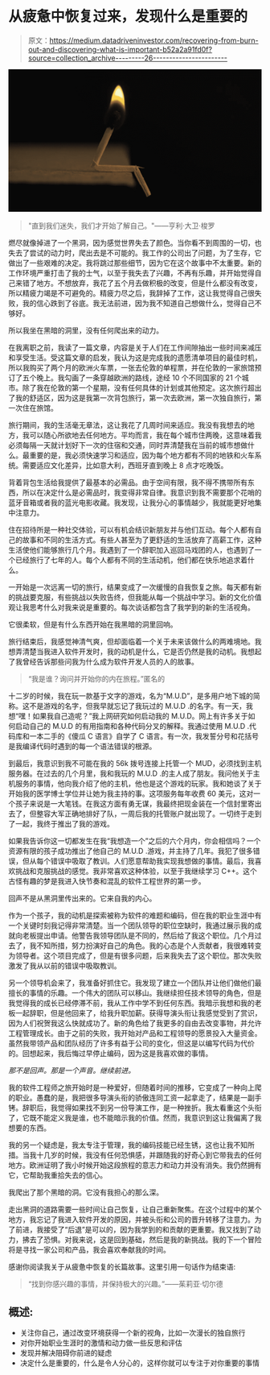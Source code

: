 # 从疲惫中恢复过来，发现什么是重要的

> 原文：<https://medium.datadriveninvestor.com/recovering-from-burn-out-and-discovering-what-is-important-b52a2a91fd0f?source=collection_archive---------26----------------------->

![](img/fe3b0234c185876dcee21485f886ce46.png)

> "直到我们迷失，我们才开始了解自己。"——亨利·大卫·梭罗

燃尽就像掉进了一个黑洞，因为感觉世界失去了颜色。当你看不到周围的一切，也失去了尝试的动力时，爬出去是不可能的。我工作的公司出了问题，为了生存，它做出了一些艰难的决定。我将跳过那些细节，因为它在这个故事中不太重要。新的工作环境严重打击了我的士气，以至于我失去了兴趣，不再有乐趣，并开始觉得自己来错了地方。不想放弃，我花了五个月去做积极的改变，但是什么都没有改变，所以精疲力竭是不可避免的。精疲力尽之后，我辞掉了工作，这让我觉得自己很失败，我的信心跌到了谷底。我无法前进，因为我不知道自己想做什么，觉得自己不够好。

所以我坐在黑暗的洞里，没有任何爬出来的动力。

在我离职之前，我读了一篇文章，内容是关于人们在工作间隙抽出一些时间来减压和享受生活。受这篇文章的启发，我认为这是完成我的遗愿清单项目的最佳时机，所以我购买了两个月的欧洲火车票，一张去伦敦的单程票，并在伦敦的一家旅馆预订了五个晚上。我勾画了一条穿越欧洲的路线，途经 10 个不同国家的 21 个城市。除了我在伦敦的第一个星期，没有任何具体的计划或其他预定。这次旅行超出了我的舒适区，因为这是我第一次背包旅行，第一次去欧洲，第一次独自旅行，第一次住在旅馆。

旅行期间，我的生活毫无章法，这让我花了几周时间来适应。我没有我想去的地方，我可以随心所欲地去任何地方。平均而言，我在每个城市住两晚，这意味着我必须每隔一天就计划好下一次的住宿和交通，同时弄清楚我在当前的城市想做什么。最重要的是，我必须快速学习和适应，因为每个地方都有不同的地铁和火车系统。需要适应文化差异，比如意大利，西班牙直到晚上 8 点才吃晚饭。

背着背包生活给我提供了最基本的必需品。由于空间有限，我不得不携带所有东西，所以在决定什么是必需品时，我变得非常自律。我意识到我不需要那个花哨的蓝牙音箱或者我的蓝光电影收藏。我发现，让我分心的事情越少，我就能更好地集中注意力。

住在招待所是一种社交体验，可以有机会结识新朋友并与他们互动。每个人都有自己的故事和不同的生活方式。有些人甚至为了更舒适的生活放弃了高薪工作，这种生活使他们能够旅行几个月。我遇到了一个辞职加入巡回马戏团的人，也遇到了一个已经旅行了七年的人。每个人都有不同的生活动机，他们都在快乐地追求着什么。

一开始是一次远离一切的旅行，结果变成了一次缓慢的自我恢复之旅。每天都有新的挑战要克服，有些挑战以失败告终，但我能从每一个挑战中学习。新的文化价值观让我思考什么对我来说是重要的。每次谈话都包含了我学到的新的生活视角。

它很柔软，但是有什么东西开始在我黑暗的洞里回响。

旅行结束后，我感觉神清气爽，但却面临着一个关于未来该做什么的两难境地。我想弄清楚当我进入软件开发时，我的动机是什么，它是否仍然是我的动机。我想起了我曾经告诉那些问我为什么成为软件开发人员的人的故事。

> “我是谁？询问并开始你的内在旅程。”匿名的

十二岁的时候，我在玩一款基于文字的游戏，名为“M.U.D”，是多用户地下城的简称。这不是游戏的名字，但我早就忘记了我玩过的 M.U.D .的名字。有一天，我想“嘿！如果我自己造呢？”我上网研究如何启动我的 M.U.D。网上有许多关于如何启动自己的 M.U.D 的有用指南和各种代码分叉的解释。我通过使用 M.U.D .代码库和一本二手的《傻瓜 C 语言》自学了 C 语言。有一次，我发誓分号和花括号是我编译代码时遇到的每一个语法错误的根源。

到最后，我意识到我不可能在我的 56k 拨号连接上托管一个 MUD，必须找到主机服务器。在过去的几个月里，我和我玩的 M.U.D .的主人成了朋友。我问他关于主机服务的事情，他向我介绍了他的主机，他也是这个游戏的玩家。我和她谈了关于开始我的医学博士学位并让她为我主持的事。这项服务每年收费 60 美元，这对一个孩子来说是一大笔钱。在我这方面有勇无谋，我最终把现金装在一个信封里寄出去了，但整容大军正确地排好了队，一周后我的托管账户就出现了。一切终于走到了一起，我终于推出了我的游戏。

如果我告诉你这一切都发生在我“我想造一个”之后的六个月内，你会相信吗？一个资源有限的孩子成功推出了他自己的 M.U.D .游戏，并主持了几年。我犯了很多错误，但从每个错误中吸取了教训。人们愿意帮助我实现我想做的事情。最后，我喜欢挑战和克服挑战的感觉。我非常喜欢这种体验，以至于我继续学习 C++。这个古怪有趣的梦是我进入快节奏和混乱的软件工程世界的第一步。

回声不是从黑洞里传出来的。它来自我的内心。

作为一个孩子，我的动机是探索被称为软件的难题和编码，但在我的职业生涯中有一个关键时刻我记得非常清楚。当一个团队领导的职位空缺时，我通过展示我的成就向老板提出申请。他警告我领导团队是不同的，然后给了我这个职位。几个月过去了，我不知所措，努力扮演好自己的角色。我的心态是个人贡献者，我很难转变为领导者。这个项目完成了，但是有很多问题，后来我失去了这个职位。那次失败激发了我从以前的错误中吸取教训。

另一个领导机会来了，我准备好抓住它。我发现了建立一个团队并让他们做他们最擅长的事情的乐趣。一个伟大的团队可以移山。我继续担任技术领导的角色，但是我觉得我的成长已经停滞不前，我从工作中学不到任何东西。我暗示我想和我的老板一起辞职，但是他回来了，给我升职加薪。获得导演头衔让我感觉受到了赏识，因为人们祝贺我这么快就成功了。新的角色给了我更多的自由去改变事物，并允许工程管理成长。由于之前的失败，我开始对产品和工程领导的愿景投入大量资金。虽然我带领产品和团队经历了许多有益于公司的变化，但这是以编写代码为代价的。回想起来，我后悔过早停止编码，因为这是我喜欢做的事情。

*那不是回声。那是一个声音。继续前进。*

我的软件工程师之旅开始时是一种爱好，但随着时间的推移，它变成了一种向上爬的职业。愚蠢的是，我把很多导演头衔的骄傲连同工资一起拿走了，结果是一副手铐。辞职后，我觉得如果找不到另一份导演工作，是一种挫折。我太看重这个头衔了，它既不能定义我是谁，也不能暗示我的价值。然而，我意识到这让我偏离了我想要的东西。

我的另一个疑虑是，我太专注于管理，我的编码技能已经生锈，这也让我不知所措。当我十几岁的时候，我没有任何恐惧感，并跟随我的好奇心到它带我去的任何地方。欧洲证明了我小时候开始这段旅程的意志力和动力并没有消失。我仍然拥有它，它帮助我重拾失去的信心。

我爬出了那个黑暗的洞。它没有我担心的那么深。

走出黑洞的道路需要一些时间让自己恢复，让自己重新聚焦。在这个过程中的某个地方，我忘记了我进入软件开发的原因，并被头衔和公司的晋升转移了注意力。为了前进，我接受了“后退”是可以的，因为我学到的和贡献的更重要。我又找到了动力，拂去了恐惧。对我来说，这是回到基础，然后是我的新挑战。我的下一个冒险将是寻找一家公司和产品，我会喜欢奉献我的时间。

感谢你阅读我关于从疲惫中恢复的长篇故事。这里引用一句话作为结束语:

> “找到你感兴趣的事情，并保持极大的兴趣。”——茱莉亚·切尔德

## 概述:

*   关注你自己，通过改变环境获得一个新的视角，比如一次漫长的独自旅行
*   对你开始职业生涯时的激情和动力做一些反思和评估
*   发现并解决阻碍你前进的疑虑
*   决定什么是重要的，什么是令人分心的，这样你就可以专注于对你重要的事情